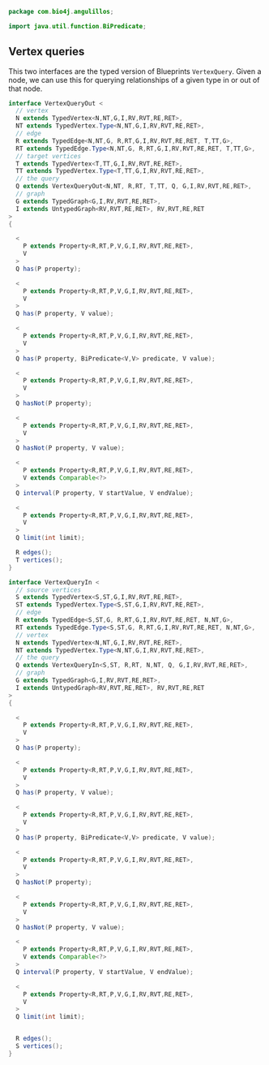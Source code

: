 
```java
package com.bio4j.angulillos;

import java.util.function.BiPredicate;
```


## Vertex queries

This two interfaces are the typed version of Blueprints `VertexQuery`. Given a node, we can use this for querying relationships of a given type in or out of that node.


```java
interface VertexQueryOut <
  // vertex
  N extends TypedVertex<N,NT,G,I,RV,RVT,RE,RET>,
  NT extends TypedVertex.Type<N,NT,G,I,RV,RVT,RE,RET>,
  // edge
  R extends TypedEdge<N,NT,G, R,RT,G,I,RV,RVT,RE,RET, T,TT,G>,
  RT extends TypedEdge.Type<N,NT,G, R,RT,G,I,RV,RVT,RE,RET, T,TT,G>,
  // target vertices
  T extends TypedVertex<T,TT,G,I,RV,RVT,RE,RET>,
  TT extends TypedVertex.Type<T,TT,G,I,RV,RVT,RE,RET>,
  // the query
  Q extends VertexQueryOut<N,NT, R,RT, T,TT, Q, G,I,RV,RVT,RE,RET>,
  // graph
  G extends TypedGraph<G,I,RV,RVT,RE,RET>,
  I extends UntypedGraph<RV,RVT,RE,RET>, RV,RVT,RE,RET
>
{

  <
    P extends Property<R,RT,P,V,G,I,RV,RVT,RE,RET>,
    V
  >
  Q has(P property);

  <
    P extends Property<R,RT,P,V,G,I,RV,RVT,RE,RET>,
    V
  >
  Q has(P property, V value);

  <
    P extends Property<R,RT,P,V,G,I,RV,RVT,RE,RET>,
    V
  >
  Q has(P property, BiPredicate<V,V> predicate, V value);

  <
    P extends Property<R,RT,P,V,G,I,RV,RVT,RE,RET>,
    V
  >
  Q hasNot(P property);

  <
    P extends Property<R,RT,P,V,G,I,RV,RVT,RE,RET>,
    V
  >
  Q hasNot(P property, V value);

  <
    P extends Property<R,RT,P,V,G,I,RV,RVT,RE,RET>,
    V extends Comparable<?>
  >
  Q interval(P property, V startValue, V endValue);

  <
    P extends Property<R,RT,P,V,G,I,RV,RVT,RE,RET>,
    V
  >
  Q limit(int limit);

  R edges();
  T vertices();
}

interface VertexQueryIn <
  // source vertices
  S extends TypedVertex<S,ST,G,I,RV,RVT,RE,RET>,
  ST extends TypedVertex.Type<S,ST,G,I,RV,RVT,RE,RET>,
  // edge
  R extends TypedEdge<S,ST,G, R,RT,G,I,RV,RVT,RE,RET, N,NT,G>,
  RT extends TypedEdge.Type<S,ST,G, R,RT,G,I,RV,RVT,RE,RET, N,NT,G>,
  // vertex
  N extends TypedVertex<N,NT,G,I,RV,RVT,RE,RET>,
  NT extends TypedVertex.Type<N,NT,G,I,RV,RVT,RE,RET>,
  // the query
  Q extends VertexQueryIn<S,ST, R,RT, N,NT, Q, G,I,RV,RVT,RE,RET>,
  // graph
  G extends TypedGraph<G,I,RV,RVT,RE,RET>,
  I extends UntypedGraph<RV,RVT,RE,RET>, RV,RVT,RE,RET
>
{

  <
    P extends Property<R,RT,P,V,G,I,RV,RVT,RE,RET>,
    V
  >
  Q has(P property);

  <
    P extends Property<R,RT,P,V,G,I,RV,RVT,RE,RET>,
    V
  >
  Q has(P property, V value);

  <
    P extends Property<R,RT,P,V,G,I,RV,RVT,RE,RET>,
    V
  >
  Q has(P property, BiPredicate<V,V> predicate, V value);

  <
    P extends Property<R,RT,P,V,G,I,RV,RVT,RE,RET>,
    V
  >
  Q hasNot(P property);

  <
    P extends Property<R,RT,P,V,G,I,RV,RVT,RE,RET>,
    V
  >
  Q hasNot(P property, V value);

  <
    P extends Property<R,RT,P,V,G,I,RV,RVT,RE,RET>,
    V extends Comparable<?>
  >
  Q interval(P property, V startValue, V endValue);

  <
    P extends Property<R,RT,P,V,G,I,RV,RVT,RE,RET>,
    V
  >
  Q limit(int limit);


  R edges();
  S vertices();
}

```




[main/java/com/bio4j/angulillos/conversions.java]: conversions.java.md
[main/java/com/bio4j/angulillos/Property.java]: Property.java.md
[main/java/com/bio4j/angulillos/QueryPredicate.java]: QueryPredicate.java.md
[main/java/com/bio4j/angulillos/TypedEdge.java]: TypedEdge.java.md
[main/java/com/bio4j/angulillos/TypedEdgeIndex.java]: TypedEdgeIndex.java.md
[main/java/com/bio4j/angulillos/TypedElement.java]: TypedElement.java.md
[main/java/com/bio4j/angulillos/TypedElementIndex.java]: TypedElementIndex.java.md
[main/java/com/bio4j/angulillos/TypedGraph.java]: TypedGraph.java.md
[main/java/com/bio4j/angulillos/TypedVertex.java]: TypedVertex.java.md
[main/java/com/bio4j/angulillos/TypedVertexIndex.java]: TypedVertexIndex.java.md
[main/java/com/bio4j/angulillos/TypedVertexQuery.java]: TypedVertexQuery.java.md
[main/java/com/bio4j/angulillos/UntypedGraph.java]: UntypedGraph.java.md
[test/java/com/bio4j/angulillos/TwitterGraph.java]: ../../../../../test/java/com/bio4j/angulillos/TwitterGraph.java.md
[test/java/com/bio4j/angulillos/TwitterGraphTestSuite.java]: ../../../../../test/java/com/bio4j/angulillos/TwitterGraphTestSuite.java.md